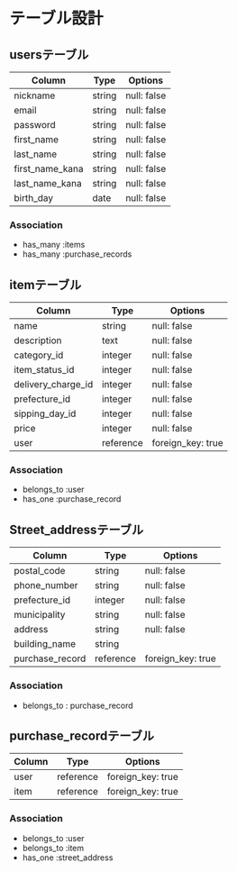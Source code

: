 # テーブル設計

## usersテーブル

| Column          | Type   | Options     |
| --------        | -----  | ----------- |
| nickname        | string | null: false |
| email           | string | null: false |
| password        | string | null: false |
| first_name      | string | null: false |
| last_name       | string | null: false |
| first_name_kana | string | null: false |
| last_name_kana  | string | null: false |
| birth_day       | date   | null: false |

### Association
- has_many :items
- has_many :purchase_records

## itemテーブル

| Column             | Type      | Options           |
| ------------------ | --------- | ----------------- |
| name               | string    | null: false       |
| description        | text      | null: false       |
| category_id        | integer   | null: false       |
| item_status_id     | integer   | null: false       |
| delivery_charge_id | integer   | null: false       |
| prefecture_id      | integer   | null: false       |
| sipping_day_id     | integer   | null: false       |
| price              | integer   | null: false       |
| user               | reference | foreign_key: true |

### Association
- belongs_to :user
- has_one :purchase_record

## Street_addressテーブル

| Column          | Type      | Options           |
| --------------- | --------- | ----------------- |
| postal_code     | string    | null: false       |
| phone_number    | string    | null: false       |
| prefecture_id   | integer   | null: false       |
| municipality    | string    | null: false       |
| address         | string    | null: false       |
| building_name   | string    |                   |
| purchase_record | reference | foreign_key: true |

### Association
- belongs_to : purchase_record

## purchase_recordテーブル

| Column         | Type      | Options           |
| -------------- | --------- | ----------------- |
| user           | reference | foreign_key: true |
| item           | reference | foreign_key: true |

### Association

- belongs_to :user
- belongs_to :item
- has_one :street_address